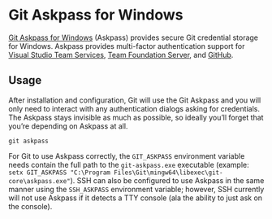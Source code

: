 # Git Askpass for Windows

[Git Askpass for Windows](https://github.com/Microsoft/Git-Credential-Manager-for-Windows) (Askpass) provides secure Git credential storage for Windows. Askpass provides multi-factor authentication support for [Visual Studio Team Services](https://www.visualstudio.com/), [Team Foundation Server](https://www.visualstudio.com/en-us/products/tfs-overview-vs.aspx), and [GitHub](https://github.com/).

## Usage

After installation and configuration, Git will use the Git Askpass and you will only need to interact with any authentication dialogs asking for credentials. The Askpass stays invisible as much as possible, so ideally you’ll forget that you’re depending on Askpass at all.

    git askpass

For Git to use Askpass correctly, the `GIT_ASKPASS` environment variable needs contain the full path to the `git-askpass.exe` executable (example: `setx GIT_ASKPASS "C:\Program Files\Git\mingw64\libexec\git-core\askpass.exe"`). SSH can also be configured to use Askpass in the same manner using the `SSH_ASKPASS` environment variable; however, SSH currently will not use Askpass if it detects a TTY console (ala the ability to just ask on the console).

